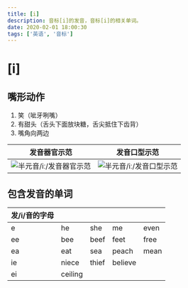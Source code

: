```yaml
---
title: [i]
description: 音标[i]的发音，音标[i]的相关单词。
date: 2020-02-01 18:00:30
tags: ['英语', '音标']
---
```


# [i]

## 嘴形动作

1. 笑（呲牙咧嘴）
2. 有甜头（舌头下面放块糖，舌尖抵住下齿背）
3. 嘴角向两边

| 发音器官示范                                                 | 发音口型示范                                                 |
| ------------------------------------------------------------ | ------------------------------------------------------------ |
| ![半元音/iː/发音器官示范](https://upic.fassr.com/uPic/2023-12-25/23:34:14-8iY0nV_i1-1.gif) | ![半元音/iː/发音口型示范](https://upic.fassr.com/uPic/2023-12-25/23:33:38-eroMHL_i1.gif) |


## 包含发音的单词
| 发/i/音的字母 |    |   |    |  |
|----------| -------------- | ------------ | -------------- | ----------- |
| e        | he      | she   | me      | even |
| ee       | bee     | beef  | feet    | free |
| ea       | eat     | sea   | peach   | mean |
| ie       | niece   | thief | believe |             |
| ei       | ceiling |              |                |             |

